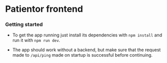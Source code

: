 # Patientor frontend

### Getting started
  - To get the app running just install its dependencies with ```npm install``` and run it with ```npm run dev```.
  
  - The app should work without a backend, but make sure that the request made to ```/api/ping``` made on startup is successful before continuing.